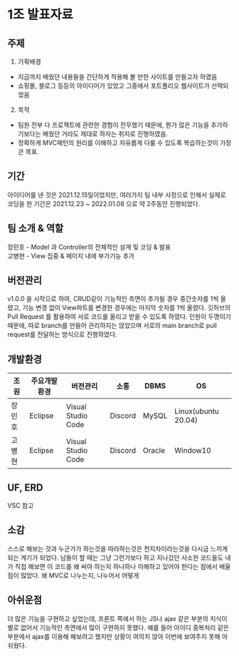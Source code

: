 # 1조 발표자료 

## 주제
1. 기획배경 
 + 지금까지 배웠던 내용들을 간단하게 적용해 볼 만한 사이트를 만들고자 하였음
  + 쇼핑몰, 블로그 등등의 아이디어가 있었고 그중에서 포트폴리오 웹사이트가 선택되었음 
2. 목적
  + 팀원 전부 다 프로젝트에 관련한 경험이 전무했기 때문에, 뭔가 많은 기능을 추가하기보다는 배웠던 거라도 제대로 하자는 취지로 진행하였음.
  + 정확하게 MVC패턴의 원리를 이해하고 자유롭게 다룰 수 있도록 복습하는것이 가장 큰 목표.
  
## 기간

아이디어를 낸 것은 2021.12.15일이었지만, 여러가지 팀 내부 사정으로 인해서 실제로 코딩을 한 기간은 2021.12.23 ~ 2022.01.08 으로 약 2주동안 진행되었다.

## 팀 소개 & 역할

장민호 - Model 과 Controller의 전체적인 설계 및 코딩 & 발표 \
고병현 - View 집중 & 페이지 내에 부가기능 추가

## 버전관리 

v1.0.0 을 시작으로 하여, CRUD같이 기능적인 측면이 추가될 경우 중간숫자를 1씩 올렸고, 기능 변경 없이 View파트를 변경한 경우에는 마지막 숫자를 1씩 올렸다. 깃허브의 Pull Request 를 활용하여 서로 코드를 올리고 받을 수 있도록 하였다. 인원이 두명이기 때문에, 따로 branch를 만들어 관리하지는 않았으며 서로의 main branch로 pull request를 전달하는 방식으로 진행하였다. 

## 개발환경

|조원|주요개발환경|버전관리|소통|DBMS|OS|
|-|-|-|-|-|-|
|장민호|Eclipse|Visual Studio Code|Discord|MySQL|Linux(ubuntu 20.04)|
|고병현|Eclipse|Visual Studio Code|Discord|Oracle|Window10|

## UF, ERD
VSC 참고 

## 소감
스스로 해보는 것과 누군가가 하는것을 따라하는것은 천지차이라는것을 다시금 느끼게 되는 계기가 되었다. 남들이 할 때는 그냥 그런가보다 하고 지나갔던 사소한 코드들도 내가 직접 해보면 이 코드를 왜 써야 하는지 하나하나 이해하고 있어야 한다는 점에서 배울점이 많았다. 왜 MVC로 나누는지, 나누어서 어떻게 

## 아쉬운점 
더 많은 기능을 구현하고 싶었는데, 프론트 쪽에서 하는 JS나 ajax 같은 부분의 지식이 별로 없어서 기능적인 측면에서 많이 구현하지 못했다. 예를 들어 아이디 중복처리 같은 부분에서 ajax를 이용해 해보려고 했지만 상황이 여의치 않아 이번에 보여주지 못해 아쉬웠다. 

